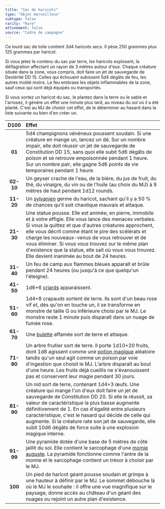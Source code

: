 ```yaml
---
title: "Sac de haricots"
type: "Objet merveilleux"
subtype: false
rarity: "Rare"
attunement: false
source: "Cadre de campagne"
---
```

Ce lourd sac de toile contient 3d4 haricots secs. Il pèse 250 grammes plus 125 grammes par haricot.

Si vous jetez le contenu du sac par terre, les haricots explosent, la déflagration affectant un rayon de 3 mètres autour d'eux. Chaque créature située dans la zone, vous compris, doit faire un jet de sauvegarde de Dextérité DD 15. Celles qui échouent subissent 5d4 dégâts de feu, les autres moitié moins. Le feu embrase les objets inflammables de la zone, sauf ceux qui sont déjà équipés ou transportés.

Si vous sortez un haricot du sac, le plantez dans la terre ou le sable et l'arrosez, il génère un effet une minute plus tard, au niveau du sol où il a été planté. C'est au MJ de choisir cet effet, de le déterminer au hasard dans la liste suivante ou bien d'en créer un.

|D100|Effet|
|:-:|:-|
|**01**|5d4 champignons vénéneux poussent soudain. Si une créature en mange un, lancez un dé. Sur un nombre impair, elle doit réussir un jet de sauvegarde de Constitution DD 15, sans quoi elle subit 5d6 dégâts de poison et se retrouve empoisonnée pendant 1 heure. Sur un nombre pair, elle gagne 5d6 points de vie temporaires pendant 1 heure.|
|**02-10**|Un geyser crache de l'eau, de la bière, du jus de fruit, du thé, du vinaigre, du vin ou de l'huile (au choix du MJ) à 9 mètres de haut pendant 1d12 rounds.|
|**11-20**|Un [sylvanien](/bestiaire/sylvanien/) germe du haricot, sachant qu'il y a 50 % de chances qu'il soit chaotique mauvais et attaque.|
|**21-30**|Une statue pousse. Elle est animée, en pierre, immobile et à votre effigie. Elle vous lance des menaces verbales. Si vous la quittez et que d'autres créatures approchent, elle vous décrit comme étant le pire des scélérats et charge les nouveaux-venus de vous retrouver et de vous éliminer. Si vous vous trouvez sur le même plan d'existence que la statue, elle sait où vous vous trouvez. Elle devient inanimée au bout de 24 heures.|
|**31-40**|Un feu de camp aux flammes bleues apparaît et brûle pendant 24 heures (ou jusqu'à ce que quelqu'un l'éteigne).|
|**41-50**|1d6+6 [criards](/bestiaire/criard/) apparaissent.|
|**51-60**|1d4+8 crapauds sortent de terre. Ils sont d'un beau rose vif et, dès qu'on en touche un, il se transforme en monstre de taille G ou inférieure choisi par le MJ. Le monstre reste 1 minute puis disparaît dans un nuage de fumée rose.|
|**61-70**|Une [bulette](/bestiaire/bulette/) affamée sort de terre et attaque.|
|**71-80**|Un arbre fruitier sort de terre. Il porte 1d10+20 fruits, dont 1d8 agissent comme une [potion magique](/liste-objets-magiques/?types=Potion) aléatoire tandis qu'un seul agit comme un poison par voie d'ingestion que choisit le MJ. L'arbre disparaît au bout d'une heure. Les fruits déjà cueillis ne s'évanouissent pas et conservent leur magie pendant 30 jours.|
|**81-90**|Un nid sort de terre, contenant 1d4+3 œufs. Une créature qui mange l'un d'eux doit faire un jet de sauvegarde de Constitution DD 20. Si elle le réussit, sa valeur de caractéristique la plus basse augmente définitivement de 1. En cas d'égalité entre plusieurs caractéristique, c'est le hasard qui décide de celle qui augmente. Si la créature rate son jet de sauvegarde, elle subit 10d6 dégâts de force suite à une explosion magique interne.|
|**91-99**|Une pyramide dotée d'une base de 5 mètres de côté jaillit du sol. Elle contient le sarcophage d'une [momie auguste](/bestiaire/momie-auguste/). La pyramide fonctionne comme l'antre de la momie et le sarcophage contient un trésor à choisir par le MJ.|
|**100**|Un pied de haricot géant pousse soudain et grimpe à une hauteur à définir par le MJ. Le sommet débouche là où le MJ le souhaite : il offre une vue magnifique sur le paysage, donne accès au château d'un géant des nuages ou rejoint un autre plan d'existence.|
